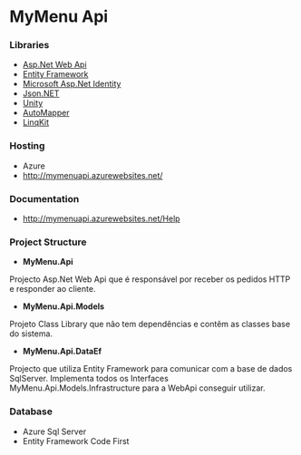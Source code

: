 # MyMenu Api

### Libraries

- [Asp.Net Web Api](http://www.asp.net/web-api) 
- [Entity Framework](https://www.nuget.org/packages/EntityFramework)
- [Microsoft Asp.Net Identity](http://www.asp.net/identity)
- [Json.NET](http://www.newtonsoft.com/json)
- [Unity](https://www.nuget.org/packages/Unity/)
- [AutoMapper](https://www.nuget.org/packages/AutoMapper/)
- [LinqKit](https://www.nuget.org/packages/LinqKit/)

### Hosting

- Azure
- http://mymenuapi.azurewebsites.net/

### Documentation

- http://mymenuapi.azurewebsites.net/Help

### Project Structure

- **MyMenu.Api**

Projecto Asp.Net Web Api que é responsável por receber os pedidos HTTP e responder ao cliente.

- **MyMenu.Api.Models**

Projeto Class Library que não tem dependências e contêm as classes base do sistema.

- **MyMenu.Api.DataEf**

Projecto que utiliza Entity Framework para comunicar com a base de dados SqlServer.
Implementa todos os Interfaces MyMenu.Api.Models.Infrastructure para a WebApi conseguir utilizar.

### Database

- Azure Sql Server
- Entity Framework Code First
